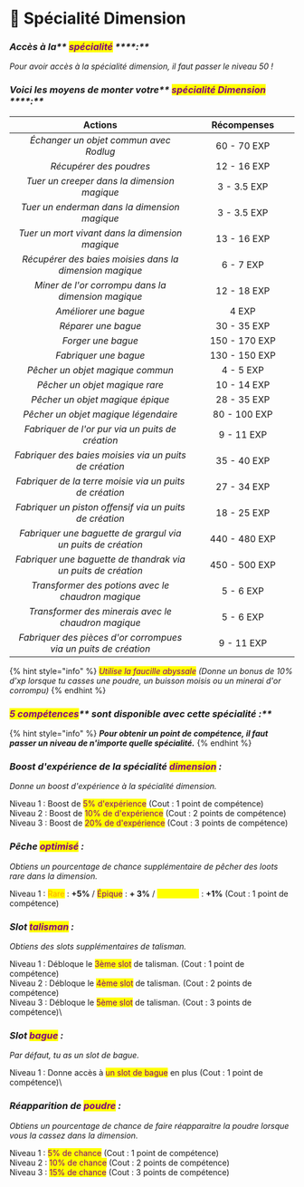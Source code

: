 # 🔮 Spécialité Dimension

### _**Accès à la**** **<mark style="color:purple;">**spécialité**</mark>** ****:**_

_Pour avoir accès à la spécialité dimension, il faut passer le niveau 50 !_

### _**Voici les moyens de monter votre**** **<mark style="color:purple;">**spécialité Dimension**</mark>** ****:**_

<table><thead><tr><th width="524" align="center">Actions</th><th width="225" align="center">Récompenses</th></tr></thead><tbody><tr><td align="center"><em>Échanger un objet commun avec Rodlug</em></td><td align="center">60 - 70 EXP</td></tr><tr><td align="center"><em>Récupérer des poudres</em></td><td align="center">12 - 16 EXP</td></tr><tr><td align="center"><em>Tuer un creeper dans la dimension magique</em></td><td align="center">3 - 3.5 EXP</td></tr><tr><td align="center"><em>Tuer un enderman dans la dimension magique</em></td><td align="center">3 - 3.5 EXP</td></tr><tr><td align="center"><em>Tuer un mort vivant dans la dimension magique</em></td><td align="center">13 - 16 EXP</td></tr><tr><td align="center"><em>Récupérer des baies moisies dans la dimension magique</em></td><td align="center">6 - 7 EXP</td></tr><tr><td align="center"><em>Miner de l'or corrompu dans la dimension magique</em> </td><td align="center">12 - 18 EXP </td></tr><tr><td align="center"><em>Améliorer une bague</em></td><td align="center">4 EXP</td></tr><tr><td align="center"><em>Réparer une bague</em></td><td align="center">30 - 35 EXP</td></tr><tr><td align="center"><em>Forger une bague</em></td><td align="center">150 - 170 EXP </td></tr><tr><td align="center"><em>Fabriquer une bague</em></td><td align="center">130 - 150 EXP </td></tr><tr><td align="center"><em>Pêcher un objet magique commun</em></td><td align="center">4 - 5 EXP</td></tr><tr><td align="center"><em>Pêcher un objet magique rare</em></td><td align="center">10 - 14 EXP</td></tr><tr><td align="center"><em>Pêcher un objet magique épique</em></td><td align="center">28 - 35 EXP</td></tr><tr><td align="center"><em>Pêcher un objet magique légendaire</em></td><td align="center">80 - 100 EXP</td></tr><tr><td align="center"><em>Fabriquer de l'or pur via un puits de création</em></td><td align="center">9 - 11 EXP</td></tr><tr><td align="center"><em>Fabriquer des baies moisies via un puits de création</em></td><td align="center">35 - 40 EXP</td></tr><tr><td align="center"><em>Fabriquer de la terre moisie via un puits de création</em></td><td align="center">27 - 34 EXP</td></tr><tr><td align="center"><em>Fabriquer un piston offensif via un puits de création</em></td><td align="center">18 - 25 EXP</td></tr><tr><td align="center"><em>Fabriquer une baguette de grargul via un puits de création</em></td><td align="center">440 - 480 EXP</td></tr><tr><td align="center"><em>Fabriquer une baguette de thandrak via un puits de création</em></td><td align="center">450 - 500 EXP</td></tr><tr><td align="center"><em>Transformer des potions avec le chaudron magique</em></td><td align="center">5 - 6 EXP</td></tr><tr><td align="center"><em>Transformer des minerais avec le chaudron magique</em></td><td align="center">5 - 6 EXP</td></tr><tr><td align="center"><em>Fabriquer des pièces d'or corrompues via un puits de création</em></td><td align="center">9 - 11 EXP </td></tr></tbody></table>

{% hint style="info" %}
_<mark style="color:purple;">Utilise la faucille abyssale</mark> (Donne un bonus de 10% d'xp lorsque tu casses une poudre, un buisson moisis ou un minerai d'or corrompu)_&#x20;
{% endhint %}

### _<mark style="color:purple;">**5 compétences**</mark>** sont disponible avec cette spécialité :**_&#x20;

{% hint style="info" %}
_**Pour obtenir un point de compétence, il faut passer un niveau de n'importe quelle spécialité.**_&#x20;
{% endhint %}

### _Boost d'expérience de la spécialité <mark style="color:purple;">dimension</mark> :_&#x20;

_Donne un boost d'expérience à la spécialité dimension._

Niveau 1 : Boost de <mark style="color:purple;">5% d'expérience</mark> (Cout : 1 point de compétence) \
Niveau 2 : Boost de <mark style="color:purple;">10% de d'expérience</mark> (Cout : 2 points de compétence) \
Niveau 3 : Boost de <mark style="color:purple;">20% de d'expérience</mark> (Cout : 3 points de compétence)

### _Pêche <mark style="color:purple;">optimisé</mark> :_&#x20;

_Obtiens un pourcentage de chance supplémentaire de pêcher des loots rare dans la dimension._

Niveau 1 : <mark style="color:orange;">Rare</mark> : **+5%** / <mark style="color:purple;">Épique</mark> : **+ 3%** / <mark style="color:yellow;">Légendaire</mark> : **+1%** (Cout : 1 point de compétence)&#x20;

### _Slot <mark style="color:purple;">talisman</mark> :_&#x20;

_Obtiens des slots supplémentaires de talisman._

Niveau 1 : Débloque le <mark style="color:purple;">3ème slot</mark> de talisman. (Cout : 1 point de compétence) \
Niveau 2 : Débloque le <mark style="color:purple;">4ème slot</mark> de talisman. (Cout : 2 points de compétence) \
Niveau 3 : Débloque le <mark style="color:purple;">5ème slot</mark> de talisman. (Cout : 3 points de compétence)\


### _Slot <mark style="color:purple;">bague</mark> :_&#x20;

_Par défaut, tu as un slot de bague._

Niveau 1 : Donne accès à <mark style="color:purple;">un slot de bague</mark> en plus (Cout : 1 point de compétence)\


### _Réapparition de <mark style="color:purple;">poudre</mark> :_&#x20;

_Obtiens un pourcentage de chance de faire réapparaitre la poudre lorsque vous la cassez dans la dimension._

Niveau 1 : <mark style="color:purple;">5% de chance</mark> (Cout : 1 point de compétence) \
Niveau 2 : <mark style="color:purple;">10% de chance</mark> (Cout : 2 points de compétence) \
Niveau 3 : <mark style="color:purple;">15% de chance</mark> (Cout : 3 points de compétence)
